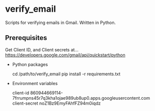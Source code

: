 # verify_email

Scripts for verifying emails in Gmail. Written in Python.

## Prerequisites

  Get Client ID, and Client secrets at...
  https://developers.google.com/gmail/api/quickstart/python
  
- Python packages

    cd /path/to/verify_email
    pip install -r requirements.txt 
    
- Environment variables

  
    
    client-id 860944669114-7frrumpns45r7q3kha1ojae989ub8up0.apps.googleusercontent.com
    client-secret noZ1Bz9EmyFAhfFZ94m0iqdz
    
    